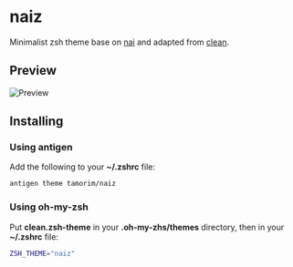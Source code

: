 # naiz
Minimalist zsh theme base on [nai](https://github.com/oh-my-fish/theme-nai) and adapted from [clean](https://github.com/akz92/clean).

## Preview
![Preview](http://raw.github.com/tamorim/naiz/master/img/preview.png)

## Installing

### Using antigen

Add the following to your **~/.zshrc** file:
```bash
antigen theme tamorim/naiz
```

### Using oh-my-zsh

Put **clean.zsh-theme** in your **.oh-my-zhs/themes** directory, then in your **~/.zshrc** file:

```bash
ZSH_THEME="naiz"
```
